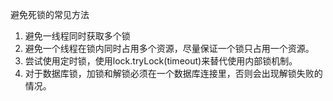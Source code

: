 避免死锁的常见方法

1. 避免一线程同时获取多个锁
2. 避免一个线程在锁内同时占用多个资源，尽量保证一个锁只占用一个资源。
3. 尝试使用定时锁，使用lock.tryLock(timeout)来替代使用内部锁机制。
4. 对于数据库锁，加锁和解锁必须在一个数据库连接里，否则会出现解锁失败的情况。

